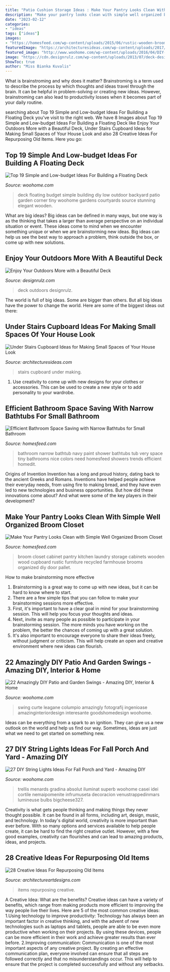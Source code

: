 ```yaml
---
title: "Patio Cushion Storage Ideas : Make Your Pantry Looks Clean With Simple Well Organized Broom Closet"
description: "Make your pantry looks clean with simple well organized broom closet"
date: "2023-02-12"
categories:
- "ideas"
tags: ["ideas"]
images:
- "https://homesfeed.com/wp-content/uploads/2015/06/rustic-wooden-broom-closet-design-with-slaped-door-and-yellow-broom-aside-round-clock-upon-wooden-floor-aside-gray-door.jpg"
featuredImage: "https://architecturesideas.com/wp-content/uploads/2017/09/13-13.jpg"
featured_image: "http://www.woohome.com/wp-content/uploads/2016/04/DIY-Floating-Deck-Woohome-3.jpg"
image: "https://cdn.designrulz.com/wp-content/uploads/2013/07/deck-designrulz-21.jpg"
ShowToc: true
author: "Miss Bianka Kuvalis"
---
```



What is brainstroming and why does it matter?
Brainstroming is a term used to describe the process by which thoughts and ideas travel through the brain. It can be helpful in problem-solving or creating new ideas. However, brainstroming can also lead to productivity losses when it becomes part of your daily routine.

	

		
searching about Top 19 Simple and Low-budget Ideas For Building a Floating Deck you've visit to the right web. We have 8 Images about Top 19 Simple and Low-budget Ideas For Building a Floating Deck like Enjoy Your Outdoors More with a Beautiful Deck, Under Stairs Cupboard Ideas for Making Small Spaces of Your House Look and also 28 Creative Ideas For Repurposing Old Items. Here you go:
		
    
## Top 19 Simple And Low-budget Ideas For Building A Floating Deck

<img loading=lazy src="http://www.woohome.com/wp-content/uploads/2016/04/DIY-Floating-Deck-Woohome-3.jpg" onerror="this.onerror=null;this.src='https://tse4.mm.bing.net/th?id=OIP.y4SyKD3W4qLm5XvtS7LBSwHaLI&amp;pid=15.1';" alt="Top 19 Simple and Low-budget Ideas For Building a Floating Deck">

_Source: woohome.com_

>deck floating budget simple building diy low outdoor backyard patio garden corner tiny woohome gardens courtyards source stunning elegant wooden. 

	

What are big ideas?
Big ideas can be defined in many ways, but one way is as the thinking that takes a larger than average perspective on an individual situation or event. These ideas come to mind when we encounter something unique or when we are brainstorming new ideas. Big ideas can help us see the best way to approach a problem, think outside the box, or come up with new solutions.

    
## Enjoy Your Outdoors More With A Beautiful Deck

<img loading=lazy src="https://cdn.designrulz.com/wp-content/uploads/2013/07/deck-designrulz-21.jpg" onerror="this.onerror=null;this.src='https://tse2.mm.bing.net/th?id=OIP.4LrcLY0nJkiyRKmgFJ87twHaJJ&amp;pid=15.1';" alt="Enjoy Your Outdoors More with a Beautiful Deck">

_Source: designrulz.com_

>deck outdoors designrulz. 

	

The world is full of big ideas. Some are bigger than others. But all big ideas have the power to change the world. Here are some of the biggest ideas out there:

    
## Under Stairs Cupboard Ideas For Making Small Spaces Of Your House Look

<img loading=lazy src="https://architecturesideas.com/wp-content/uploads/2017/09/13-13.jpg" onerror="this.onerror=null;this.src='https://tse4.mm.bing.net/th?id=OIP.tjWCJA-aip5-98E95kM_WAHaJ4&amp;pid=15.1';" alt="Under Stairs Cupboard Ideas for Making Small Spaces of Your House Look">

_Source: architecturesideas.com_

>stairs cupboard under making. 

	

1. Use creativity to come up with new designs for your clothes or accessories. This can be used to create a new style or to add personality to your wardrobe.

    
## Efficient Bathroom Space Saving With Narrow Bathtubs For Small Bathroom

<img loading=lazy src="https://homesfeed.com/wp-content/uploads/2015/07/white-ceramic-bathtub-with-showers-and-towel-holder-in-blue-wall-scheme-and-tiled-floor-in-small-bathroom-ideas.jpg" onerror="this.onerror=null;this.src='https://tse4.mm.bing.net/th?id=OIP.lqAX8rq7aKouUav-QUx5JAHaKx&amp;pid=15.1';" alt="Efficient Bathroom Space Saving with Narrow Bathtubs for Small Bathroom">

_Source: homesfeed.com_

>bathroom narrow bathtub navy paint shower bathtubs tub very space tiny bathrooms nice colors need homesfeed showers trends efficient homedit. 

	

Origins of Invention
Invention has a long and proud history, dating back to the ancient Greeks and Romans. Inventions have helped people achieve their everyday needs, from using fire to making bread, and they have even led to new technologies and business opportunities. But how did these innovations come about? And what were some of the key players in their development?

    
## Make Your Pantry Looks Clean With Simple Well Organized Broom Closet

<img loading=lazy src="https://homesfeed.com/wp-content/uploads/2015/06/rustic-wooden-broom-closet-design-with-slaped-door-and-yellow-broom-aside-round-clock-upon-wooden-floor-aside-gray-door.jpg" onerror="this.onerror=null;this.src='https://tse2.mm.bing.net/th?id=OIP.NEw9sqvhg71JH2CvPUW52QHaJ4&amp;pid=15.1';" alt="Make Your Pantry Looks Clean with Simple Well Organized Broom Closet">

_Source: homesfeed.com_

>broom closet cabinet pantry kitchen laundry storage cabinets wooden wood cupboard rustic furniture recycled farmhouse brooms organized diy door pallet. 

	

How to make brainstorming more effective
1. Brainstorming is a great way to come up with new ideas, but it can be hard to know where to start.
2. There are a few simple tips that you can follow to make your brainstorming sessions more effective.
3. First, it's important to have a clear goal in mind for your brainstorming session. This will help you focus your thoughts and ideas.
4. Next, invite as many people as possible to participate in your brainstorming session. The more minds you have working on the problem, the better the chances of coming up with a great solution.
5. It's also important to encourage everyone to share their ideas freely, without judgment or criticism. This will help create an open and creative environment where new ideas can flourish.

    
## 22 Amazingly DIY Patio And Garden Swings - Amazing DIY, Interior &amp; Home

<img loading=lazy src="https://www.woohome.com/wp-content/uploads/2014/12/diy-swing-ideas-20.jpg" onerror="this.onerror=null;this.src='https://tse2.mm.bing.net/th?id=OIP.oDeDogjQUti7EQ74VjfqqwHaO3&amp;pid=15.1';" alt="22 Amazingly DIY Patio and Garden Swings - Amazing DIY, Interior &amp; Home">

_Source: woohome.com_

>swing curte leagane columpio amazingly fotografij ingenioase amazinginteriordesign interesante goodshomedesign woohome. 

	

Ideas can be everything from a spark to an ignition. They can give us a new outlook on the world and help us find our way. Sometimes, ideas are just what we need to get started on something new.

    
## 27 DIY String Lights Ideas For Fall Porch And Yard - Amazing DIY

<img loading=lazy src="https://www.woohome.com/wp-content/uploads/2017/09/string-lighting-ideas-for-Fall-yard-and-garden-19.jpg" onerror="this.onerror=null;this.src='https://tse2.mm.bing.net/th?id=OIP.JSTGUVSd9RnxvWRBJZKV5gHaKG&amp;pid=15.1';" alt="27 DIY String Lights Ideas For Fall Porch and Yard - Amazing DIY">

_Source: woohome.com_

>trellis menards gradina absolut iluminat superb woohome casei idei cortile nemaipomenite infrumuseta decoracion venustrappedinmars lumineuse bulbs bigcheese327. 

	

Creativity is what gets people thinking and making things they never thought possible. It can be found in all forms, including art, design, music, and technology. In today's digital world, creativity is more important than ever before. With so many options and services available to help people create, it can be hard to find the right creative outlet. However, with a few good examples, creativity can flourishes and can lead to amazing products, ideas, and projects.

    
## 28 Creative Ideas For Repurposing Old Items

<img loading=lazy src="https://www.architectureartdesigns.com/wp-content/uploads/2013/08/131.jpg" onerror="this.onerror=null;this.src='https://tse2.mm.bing.net/th?id=OIP.jhurb4djkZ8ck56G94ggXAHaKA&amp;pid=15.1';" alt="28 Creative Ideas For Repurposing Old Items">

_Source: architectureartdesigns.com_

>items repurposing creative. 

	

A Creative Idea: What are the benefits?
Creative ideas can have a variety of benefits, which range from making products more efficient to improving the way people live their lives. Here are 5 of the most common creative ideas: 
1.Using technology to improve productivity: Technology has always been an important factor in creative thinking, and with the advent of new technologies such as laptops and tablets, people are able to be even more productive when working on their projects. By using these devices, people can be more efficient in their work and achieve greater results than ever before. 
 2.Improving communication: Communication is one of the most important aspects of any creative project. By creating an effective communication plan, everyone involved can ensure that all steps are followed correctly and that no misunderstandings occur. This will help to ensure that the project is completed successfully and without any setbacks. 
 
